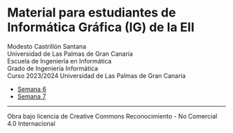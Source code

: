 # Material para estudiantes de Informática Gráfica (IG) de la EII

Modesto Castrillón Santana  
Universidad de Las Palmas de Gran Canaria  
Escuela de Ingeniería en Informática  
Grado de Ingeniería Informática  
Curso 2023/2024
Universidad de Las Palmas de Gran Canaria



- [Semana 6](S6/README.md)  
- [Semana 7](S7/README.md)
<!-- - [Semana 8](S8/README.md)
- [Semana 9](S9/README.md)
- [Semana 10](S10/README.md)
- [Semana 11](S11/README.md) -->

***
Obra bajo licencia de Creative Commons Reconocimiento - No Comercial 4.0 Internacional
